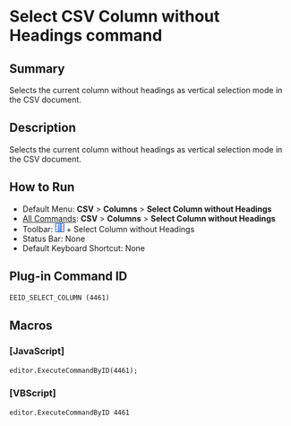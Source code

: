 # Select CSV Column without Headings command

## Summary

Selects the current column without headings as vertical selection mode in the CSV document.

## Description

Selects the current column without headings as vertical selection mode in the CSV document.

## How to Run

- Default Menu: **CSV** \> **Columns** \> **Select Column without Headings**
- [All Commands](../tools/all_commands): **CSV** \> **Columns** \> **Select Column without Headings**
- Toolbar: ![](../../images/columns_separators.png) \+ Select Column without Headings
- Status Bar: None
- Default Keyboard Shortcut: None

## Plug-in Command ID

```
EEID_SELECT_COLUMN (4461)
```

## Macros

### \[JavaScript\]

```
editor.ExecuteCommandByID(4461);
```

### \[VBScript\]

```
editor.ExecuteCommandByID 4461
```
